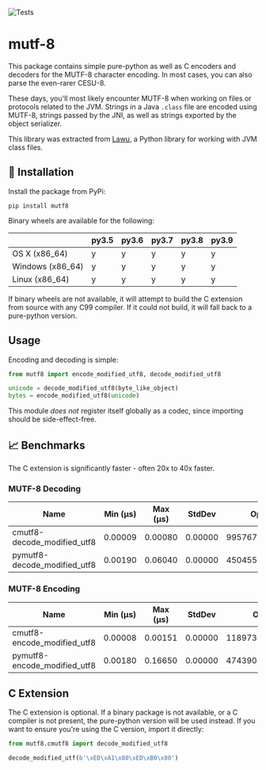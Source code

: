 ![Tests](https://github.com/TkTech/mutf8/workflows/Tests/badge.svg?branch=master)

# mutf-8

This package contains simple pure-python as well as C encoders and decoders for
the MUTF-8 character encoding. In most cases, you can also parse the even-rarer
CESU-8.

These days, you'll most likely encounter MUTF-8 when working on files or
protocols related to the JVM. Strings in a Java `.class` file are encoded using
MUTF-8, strings passed by the JNI, as well as strings exported by the object
serializer.

This library was extracted from [Lawu][], a Python library for working with JVM
class files.

## 🎉 Installation

Install the package from PyPi:

```
pip install mutf8
```

Binary wheels are available for the following:

|                  | py3.5 | py3.6 | py3.7 | py3.8 | py3.9 |
| ---------------- | ----- | ----- | ----- | ----- | ----- |
| OS X (x86_64)    | y     | y     | y     | y     | y     |
| Windows (x86_64) | y     | y     | y     | y     | y     |
| Linux (x86_64)   | y     | y     | y     | y     | y     |

If binary wheels are not available, it will attempt to build the C extension
from source with any C99 compiler. If it could not build, it will fall back
to a pure-python version.

## Usage

Encoding and decoding is simple:

```python
from mutf8 import encode_modified_utf8, decode_modified_utf8

unicode = decode_modified_utf8(byte_like_object)
bytes = encode_modified_utf8(unicode)
```

This module *does not* register itself globally as a codec, since importing
should be side-effect-free.

## 📈 Benchmarks

The C extension is significantly faster - often 20x to 40x faster.

<!-- BENCHMARK START -->

### MUTF-8 Decoding
| Name                         |   Min (μs) |   Max (μs) |   StdDev |           Ops |
|------------------------------|------------|------------|----------|---------------|
| cmutf8-decode_modified_utf8  |    0.00009 |    0.00080 |  0.00000 | 9957678.56358 |
| pymutf8-decode_modified_utf8 |    0.00190 |    0.06040 |  0.00000 |  450455.96019 |

### MUTF-8 Encoding
| Name                         |   Min (μs) |   Max (μs) |   StdDev |            Ops |
|------------------------------|------------|------------|----------|----------------|
| cmutf8-encode_modified_utf8  |    0.00008 |    0.00151 |  0.00000 | 11897361.05101 |
| pymutf8-encode_modified_utf8 |    0.00180 |    0.16650 |  0.00000 |   474390.98091 |
<!-- BENCHMARK END -->

## C Extension

The C extension is optional. If a binary package is not available, or a C
compiler is not present, the pure-python version will be used instead. If you
want to ensure you're using the C version, import it directly:

```python
from mutf8.cmutf8 import decode_modified_utf8

decode_modified_utf(b'\xED\xA1\x80\xED\xB0\x80')
```

[Lawu]: https://github.com/tktech/lawu
